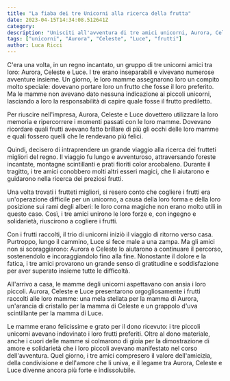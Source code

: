 ```yaml
---
title: "La fiaba dei tre Unicorni alla ricerca della frutta"
date: 2023-04-15T14:34:08.512641Z
category: 
description: "Unisciti all'avventura di tre amici unicorni, Aurora, Celeste e Luce, nel loro magico viaggio alla scoperta dei frutti preferiti delle loro mamme. Attraverso paesaggi incantati e incontri con creature magiche, impareranno il valore dell'amicizia, condivisione e amore."
tags: ["unicorni", "Aurora", "Celeste", "Luce", "frutti"]
author: Luca Ricci 
---
```


C'era una volta, in un regno incantato, un gruppo di tre unicorni amici tra loro: Aurora, Celeste e Luce. I tre erano inseparabili e vivevano numerose avventure insieme. Un giorno, le loro mamme assegnarono loro un compito molto speciale: dovevano portare loro un frutto che fosse il loro preferito. Ma le mamme non avevano dato nessuna indicazione ai piccoli unicorni, lasciando a loro la responsabilità di capire quale fosse il frutto prediletto.

Per riuscire nell'impresa, Aurora, Celeste e Luce dovettero utilizzare la loro memoria e ripercorrere i momenti passati con le loro mamme. Dovevano ricordare quali frutti avevano fatto brillare di più gli occhi delle loro mamme e quali fossero quelli che le rendevano più felici.

Quindi, decisero di intraprendere un grande viaggio alla ricerca dei frutteti migliori del regno. Il viaggio fu lungo e avventuroso, attraversando foreste incantate, montagne scintillanti e prati fioriti color arcobaleno. Durante il tragitto, i tre amici conobbero molti altri esseri magici, che li aiutarono e guidarono nella ricerca dei preziosi frutti.

Una volta trovati i frutteti migliori, si resero conto che cogliere i frutti era un'operazione difficile per un unicorno, a causa della loro forma e della loro posizione sui rami degli alberi: le loro corna magiche non erano molto utili in questo caso. Così, i tre amici unirono le loro forze e, con ingegno e solidarietà, riuscirono a cogliere i frutti.

Con i frutti raccolti, il trio di unicorni iniziò il viaggio di ritorno verso casa. Purtroppo, lungo il cammino, Luce si fece male a una zampa. Ma gli amici non si scoraggiarono: Aurora e Celeste lo aiutarono a continuare il percorso, sostenendolo e incoraggiandolo fino alla fine. Nonostante il dolore e la fatica, i tre amici provarono un grande senso di gratitudine e soddisfazione per aver superato insieme tutte le difficoltà.

All'arrivo a casa, le mamme degli unicorni aspettavano con ansia i loro piccoli. Aurora, Celeste e Luce presentarono orgogliosamente i frutti raccolti alle loro mamme: una mela stellata per la mamma di Aurora, un'arancia di cristallo per la mamma di Celeste e un grappolo d'uva scintillante per la mamma di Luce.

Le mamme erano felicissime e grato per il dono ricevuto: i tre piccoli unicorni avevano indovinato i loro frutti preferiti. Oltre al dono materiale, anche i cuori delle mamme si colmarono di gioia per la dimostrazione di amore e solidarietà che i loro piccoli avevano manifestato nel corso dell'avventura. Quel giorno, i tre amici compresero il valore dell'amicizia, della condivisione e dell'amore che li univa, e il legame tra Aurora, Celeste e Luce divenne ancora più forte e indissolubile.
